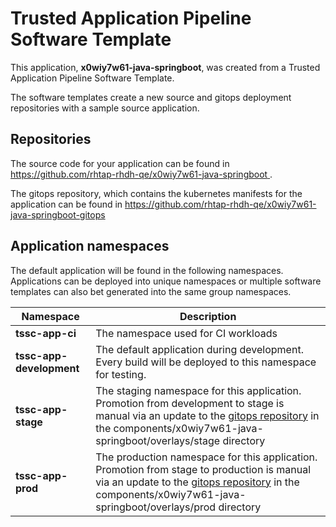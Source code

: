 # Trusted Application Pipeline Software Template

This application, **x0wiy7w61-java-springboot**, was created from a Trusted Application Pipeline Software Template.

The software templates create a new source and gitops deployment repositories with a sample source application. 

## Repositories

The source code for your application can be found in [https://github.com/rhtap-rhdh-qe/x0wiy7w61-java-springboot ](https://github.com/rhtap-rhdh-qe/x0wiy7w61-java-springboot ).
 
The gitops repository, which contains the kubernetes manifests for the application can be found in 
[https://github.com/rhtap-rhdh-qe/x0wiy7w61-java-springboot-gitops ](https://github.com/rhtap-rhdh-qe/x0wiy7w61-java-springboot-gitops ) 

## Application namespaces 

The default application will be found in the following namespaces. Applications can be deployed into unique namespaces or multiple software templates can also bet generated into the same group namespaces.  

|  Namespace   |  Description   |  
| -------- | -------- |
| **tssc-app-ci** | The namespace used for CI workloads |
| **tssc-app-development** | The default application during development. Every build will be deployed to this namespace for testing. |
| **tssc-app-stage** | The staging namespace for this application. Promotion from development to stage is manual via an update to the [gitops repository](https://github.com/rhtap-rhdh-qe/x0wiy7w61-java-springboot-gitops ) in the components/x0wiy7w61-java-springboot/overlays/stage directory |
| **tssc-app-prod** | The production namespace for this application. Promotion from stage to production is manual via an update to the [gitops repository](https://github.com/rhtap-rhdh-qe/x0wiy7w61-java-springboot-gitops ) in the components/x0wiy7w61-java-springboot/overlays/prod directory |